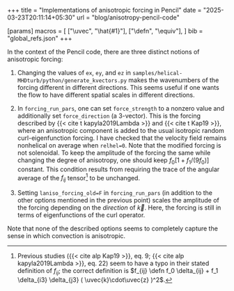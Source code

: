 +++
title = "Implementations of anisotropic forcing in Pencil"
date = "2025-03-23T20:11:14+05:30"
url = "blog/anisotropy-pencil-code"

[params]
	macros = [
		["\\uvec", "\\hat{#1}"],
		["\\defn", "\\equiv"],
		]
	bib = "global_refs.json"
+++

In the context of the Pencil code, there are three distinct notions of anisotropic forcing:

1.
	Changing the values of `ex`, `ey`, and `ez` in `samples/helical-MHDturb/python/generate_kvectors.py` makes the wavenumbers of the forcing different in different directions.
	This seems useful if one wants the flow to have different spatial scales in different directions.

1.
	In `forcing_run_pars`, one can set `force_strength` to a nonzero value and additionally set `force_direction` (a 3-vector).
	This is the forcing described by {{< cite t kapyla2019Lambda >}} and {{< cite t Kap19 >}}, where an anisotropic component is added to the usual isotropic random curl-eigenfunction forcing.
	I have checked that the velocity field remains nonhelical on average when `relhel=0`.
	Note that the modified forcing is not solenoidal.
	To keep the amplitude of the forcing the same while changing the degree of anisotropy, one should keep $f_0 \left[ 1 + f_1/ \left( 9f_0 \right)\right]$ constant.
	This condition results from requiring the trace of the angular average of the $f_{ij}$ tensor[^note_defn_fij] to be unchanged.

1.
	Setting `laniso_forcing_old=F` in `forcing_run_pars` (in addition to the other options mentioned in the previous point) scales the amplitude of the forcing depending on the *direction* of $\vec{k}$.
	Here, the forcing is still in terms of eigenfunctions of the curl operator.

[^note_defn_fij]: Previous studies ({{< cite alp Kap19 >}}, eq. 9; {{< cite alp kapyla2019Lambda >}}, eq. 22) seem to have a typo in their stated definition of $f_{ij}$; the correct definition is $f_{ij} \defn f_0 \delta_{ij} + f_1 \delta_{i3} \delta_{j3} ( \uvec{k}\cdot\uvec{z} )^2$.

Note that none of the described options seems to completely capture the sense in which convection is anisotropic.

